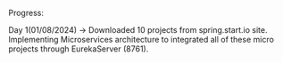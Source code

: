 Progress:


Day 1(01/08/2024) -> Downloaded 10 projects from spring.start.io site.  Implementing Microservices architecture to integrated all of these micro projects through EurekaServer (8761).

